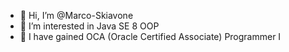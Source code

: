 - 👋 Hi, I’m @Marco-Skiavone
- 👀 I’m interested in Java SE 8 OOP
- 🌱 I have gained OCA (Oracle Certified Associate) Programmer I

<!---
Marco-Skiavone/Marco-Skiavone is a ✨ special ✨ repository because its `README.md` (this file) appears on your GitHub profile.
You can click the Preview link to take a look at your changes.
--->

